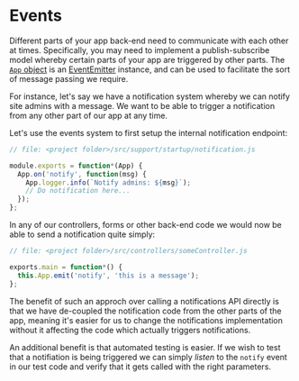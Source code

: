 # Events

Different parts of your app back-end need to communicate with each other at 
times. Specifically, you may need to implement a publish-subscribe model whereby 
certain parts of your app are triggered by other parts. The [`App` object](../AppConfiguration/Appobject.md) is an [EventEmitter](https://nodejs.org/dist/latest-v4.x/docs/api/events.html#events_class_eventemitter) 
instance, and can be used to facilitate the sort of message passing we require.

For instance, let's say we have a notification system whereby we can notify 
site admins with a message. We want to be able to trigger a notification from 
any other part of our app at any time. 

Let's use the events system to first setup the internal notification endpoint:

```javascript
// file: <project folder>/src/support/startup/notification.js

module.exports = function*(App) {
  App.on('notify', function(msg) {
    App.logger.info(`Notify admins: ${msg}`);
    // Do notification here...
  });
};
```

In any of our controllers, forms or other back-end code we would now be able to 
send a notification quite simply:

```javascript
// file: <project folder>/src/controllers/someController.js

exports.main = function*() {
  this.App.emit('notify', 'this is a message');  
};
```

The benefit of such an approch over calling a notifications API directly is that 
we have de-coupled the notification code from the other parts of the app, meaning 
it's easier for us to change the notifications implementation without it 
affecting the code which actually triggers notifications.

An additional benefit is that automated testing is easier. If we wish to test 
that a notifiation is being triggered we can simply _listen_ to the `notify` event 
in our test code and verify that it gets called with the right parameters.




